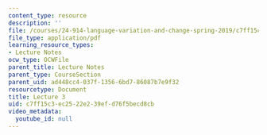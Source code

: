 ```yaml
---
content_type: resource
description: ''
file: /courses/24-914-language-variation-and-change-spring-2019/c7ff15c3ec2522e239efd76f5becd8cb_MIT24_914s19_lec3.pdf
file_type: application/pdf
learning_resource_types:
- Lecture Notes
ocw_type: OCWFile
parent_title: Lecture Notes
parent_type: CourseSection
parent_uid: ad448cc4-037f-1356-6bd7-86087b7e9f32
resourcetype: Document
title: Lecture 3
uid: c7ff15c3-ec25-22e2-39ef-d76f5becd8cb
video_metadata:
  youtube_id: null
---
```

